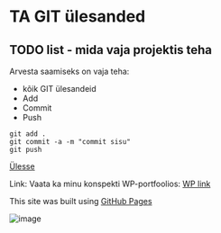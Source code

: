 # TA GIT ülesanded
<a name="readme-top"></a>
## TODO list - mida vaja projektis teha
Arvesta saamiseks on vaja teha:
* kõik GIT ülesandeid
* Add
* Commit
* Push
```
git add .
git commit -a -m "commit sisu"
git push
```
<a href="#readme-top">Ülesse</a>

Link:
Vaata ka minu konspekti WP-portfoolios:
<a href="https://denielkruusman24.thkit.ee/wp/" target="_blank">WP link</a>

This site was built using [GitHub Pages](https://pages.github.com/)

![image](https://github.com/user-attachments/assets/38b2426e-5b46-4b1a-bf09-fdf81a1ab2df)

